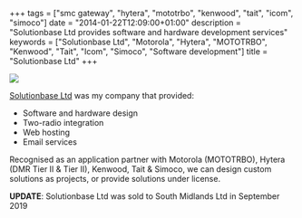 +++
tags = ["smc gateway", "hytera", "mototrbo", "kenwood", "tait", "icom", "simoco"]
date = "2014-01-22T12:09:00+01:00"
description = "Solutionbase Ltd provides software and hardware development services"
keywords = ["Solutionbase Ltd", "Motorola", "Hytera", "MOTOTRBO", "Kenwood", "Tait", "Icom", "Simoco", "Software development"]
title = "Solutionbase Ltd"
+++

![](/img/Solutionbase_logo_250x79.png)

[Solutionbase Ltd](http://solutionbase.co.uk) was my company that provided:

* Software and hardware design
* Two-radio integration
* Web hosting
* Email services

Recognised as an application partner with Motorola (MOTOTRBO), Hytera (DMR Tier II & Tier II), Kenwood, Tait
& Simoco, we can design custom solutions as projects, or provide solutions under license.

**UPDATE**: Solutionbase Ltd was sold to South Midlands Ltd in September 2019
